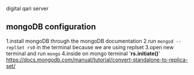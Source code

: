 digital qari server


## mongoDB configuration
1.install mongoDB through the mongoDB documentation
2.run `mongod --replSet rs0` in the terminal because we are using replset
3.open new terminal and run `mongo`
4.inside on mongo terminal '**rs.initiate()**' https://docs.mongodb.com/manual/tutorial/convert-standalone-to-replica-set/
